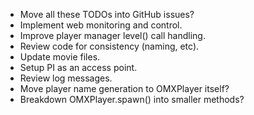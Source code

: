 * Move all these TODOs into GitHub issues?
* Implement web monitoring and control.
* Improve player manager level() call handling.
* Review code for consistency (naming, etc).
* Update movie files.
* Setup PI as an access point.
* Review log messages.
* Move player name generation to OMXPlayer itself?
* Breakdown OMXPlayer.spawn() into smaller methods?
